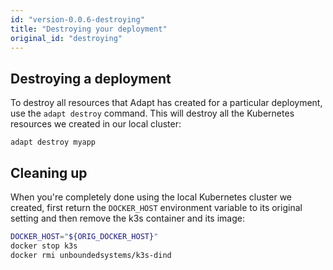 ```yaml
---
id: "version-0.0.6-destroying"
title: "Destroying your deployment"
original_id: "destroying"
---
```

<!-- DOCTOC SKIP -->


## Destroying a deployment

To destroy all resources that Adapt has created for a particular deployment, use the `adapt destroy` command.
This will destroy all the Kubernetes resources we created in our local cluster:
<!-- doctest command -->

```console
adapt destroy myapp
```

## Cleaning up

When you're completely done using the local Kubernetes cluster we created, first return the `DOCKER_HOST` environment variable to its original setting and then remove the k3s container and its image:
<!-- doctest command -->

```bash
DOCKER_HOST="${ORIG_DOCKER_HOST}"
docker stop k3s
docker rmi unboundedsystems/k3s-dind
```

